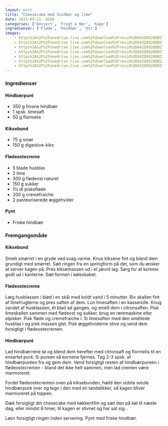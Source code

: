 ```yaml
---
layout: post
title: "Cheesecake med hindbær og lime"
date: 2015-05-21 -0100
categories: ['Dessert', 'Frugt & Bær', 'Kage']
ingredienser: ['Fløde', 'Hindbær', 'Ost']
images:
    - https%3A%2F%2Fonedrive.live.com%2Fdownload%3Fresid%3D642D8920DB2784EE!164102
    - https%3A%2F%2Fonedrive.live.com%2Fdownload%3Fresid%3D642D8920DB2784EE!164101
    - https%3A%2F%2Fonedrive.live.com%2Fdownload%3Fresid%3D642D8920DB2784EE!164100
    - https%3A%2F%2Fonedrive.live.com%2Fdownload%3Fresid%3D642D8920DB2784EE!164097
    - https%3A%2F%2Fonedrive.live.com%2Fdownload%3Fresid%3D642D8920DB2784EE!164093
    - https%3A%2F%2Fonedrive.live.com%2Fdownload%3Fresid%3D642D8920DB2784EE!164091
    - https%3A%2F%2Fonedrive.live.com%2Fdownload%3Fresid%3D642D8920DB2784EE!164086
---
```


### Ingredienser

#### Hindbærpuré
-   350 g frosne hindbær
-   1 spsk. limesaft
-   50 g flormelis

#### Kiksebund
-   75 g smør
-   150 g digestive-kiks

#### Flødeostecreme
-   5 blade husblas
-   2 lime
-   300 g flødeost naturel
-   150 g sukker
-   1½ dl piskefløde
-   200 g cremefraiche 
-   2 pasteuriserede æggehvider

#### Pynt
-   Friske hindbær

### Fremgangsmåde

#### Kiksebund
Smelt smørret i en gryde ved svag varme. Knus kiksene fint og bland dem grundigt med smørret. Sæt ringen fra en springform på det, som du ønsker at server kagen på. Pres kiksemassen ud i et jævnt lag. Sørg for at komme godt ud i kanterne. Sæt formen i køleskabet.

#### Flødeostecreme
Læg husblassen i blød i en skål med koldt vand i 5 minutter.
Riv skallen fint af limefrugterne og pres saften af dem. Lun limesaften i en kasserolle. Knug vandet af husblassen, ét blad ad gangen, og smelt dem i citronsaften. Pisk limeskallen sammen med flødeost og sukker, brug en røremaskine eller elpisker. Pisk fløde og cremefraiche i. Si limesaften med den smeltede husblas i og pisk massen glat. Pisk æggehviderne stive og vend dem forsigtigt i flødeostecremen.

#### Hindbærpuré
Lad hindbærrene tø og blend dem herefter med citronsaft og flormelis til en ensartet puré. Si pureen så kornene fjernes. Tag 2-3 spsk. af hindbærpuréen fra og gem dem. Vend forsigtigt resten af hindbærpureen i flødeostecremen - bland det ikke helt sammen, men lad cremen være marmoreret.

Fordel flødeostecremen oven på kiksebunden, hæld den sidste smule hindbærpuré over og tegn i den med en tandstikker, så kagen bliver marmoreret på toppen.

Dæk forsigtigt din chesecake med køkkenfilm og sæt den på køl til næste dag, eller mindst 6 timer, til kagen er stivnet og har sat sig. .

Løsn forsigtigt ringen inden servering. Pynt med friske hindbær.
